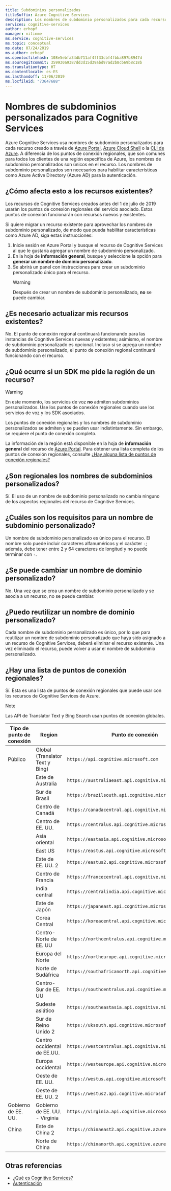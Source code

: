 ```yaml
---
title: Subdominios personalizados
titleSuffix: Azure Cognitive Services
description: Los nombres de subdominio personalizados para cada recurso se crean a través de Azure Portal, Azure Cloud Shell o la CLI de Azure.
services: cognitive-services
author: erhopf
manager: nitinme
ms.service: cognitive-services
ms.topic: conceptual
ms.date: 07/24/2019
ms.author: erhopf
ms.openlocfilehash: 108e5ebfa34db711af4ff33cbf4fbba897b8947d
ms.sourcegitcommit: 359930a9387dd3d15d39abd97ad2b8cb69b8c18b
ms.translationtype: HT
ms.contentlocale: es-ES
ms.lasthandoff: 11/06/2019
ms.locfileid: "73647688"
---
```

# <a name="custom-subdomain-names-for-cognitive-services"></a>Nombres de subdominios personalizados para Cognitive Services

Azure Cognitive Services usa nombres de subdominio personalizados para cada recurso creado a través de [Azure Portal](https://portal.azure.com), [Azure Cloud Shell](https://azure.microsoft.com/features/cloud-shell/) o la [CLI de Azure](https://docs.microsoft.com/cli/azure/install-azure-cli). A diferencia de los puntos de conexión regionales, que son comunes para todos los clientes de una región específica de Azure, los nombres de subdominio personalizados son únicos en el recurso. Los nombres de subdominio personalizados son necesarios para habilitar características como Azure Active Directory (Azure AD) para la autenticación.

## <a name="how-does-this-impact-existing-resources"></a>¿Cómo afecta esto a los recursos existentes?

Los recursos de Cognitive Services creados antes del 1 de julio de 2019 usarán los puntos de conexión regionales del servicio asociado. Estos puntos de conexión funcionarán con recursos nuevos y existentes.

Si quiere migrar un recurso existente para aprovechar los nombres de subdominio personalizado, de modo que pueda habilitar características como Azure AD, siga estas instrucciones:

1. Inicie sesión en Azure Portal y busque el recurso de Cognitive Services al que le gustaría agregar un nombre de subdominio personalizado.
2. En la hoja de **información general**, busque y seleccione la opción para **generar un nombre de dominio personalizado**.
3. Se abrirá un panel con instrucciones para crear un subdominio personalizado único para el recurso.
   > [!WARNING]
   > Después de crear un nombre de subdominio personalizado, **no** se puede cambiar.

## <a name="do-i-need-to-update-my-existing-resources"></a>¿Es necesario actualizar mis recursos existentes?

No. El punto de conexión regional continuará funcionando para las instancias de Cognitive Services nuevas y existentes; asimismo, el nombre de subdominio personalizado es opcional. Incluso si se agrega un nombre de subdominio personalizado, el punto de conexión regional continuará funcionando con el recurso.

## <a name="what-if-an-sdk-asks-me-for-the-region-for-a-resource"></a>¿Qué ocurre si un SDK me pide la región de un recurso?

> [!WARNING]
> En este momento, los servicios de voz **no** admiten subdominios personalizados. Use los puntos de conexión regionales cuando use los servicios de voz y los SDK asociados.

Los puntos de conexión regionales y los nombres de subdominio personalizados se admiten y se pueden usar indistintamente. Sin embargo, se requiere el punto de conexión completo.

La información de la región está disponible en la hoja de **información general** del recurso de [Azure Portal](https://portal.azure.com). Para obtener una lista completa de los puntos de conexión regionales, consulte [¿Hay alguna lista de puntos de conexión regionales?](#is-there-a-list-of-regional-endpoints)

## <a name="are-custom-subdomain-names-regional"></a>¿Son regionales los nombres de subdominios personalizados?

Sí. El uso de un nombre de subdominio personalizado no cambia ninguno de los aspectos regionales del recurso de Cognitive Services.

## <a name="what-are-the-requirements-for-a-custom-subdomain-name"></a>¿Cuáles son los requisitos para un nombre de subdominio personalizado?

Un nombre de subdominio personalizado es único para el recurso. El nombre solo puede incluir caracteres alfanuméricos y el carácter `-`; además, debe tener entre 2 y 64 caracteres de longitud y no puede terminar con `-`.

## <a name="can-i-change-a-custom-domain-name"></a>¿Se puede cambiar un nombre de dominio personalizado?

No. Una vez que se crea un nombre de subdominio personalizado y se asocia a un recurso, no se puede cambiar.

## <a name="can-i-reuse-a-custom-domain-name"></a>¿Puedo reutilizar un nombre de dominio personalizado?

Cada nombre de subdominio personalizado es único, por lo que para reutilizar un nombre de subdominio personalizado que haya sido asignado a un recurso de Cognitive Services, deberá eliminar el recurso existente. Una vez eliminado el recurso, puede volver a usar el nombre de subdominio personalizado.

## <a name="is-there-a-list-of-regional-endpoints"></a>¿Hay una lista de puntos de conexión regionales?

Sí. Esta es una lista de puntos de conexión regionales que puede usar con los recursos de Cognitive Services de Azure.

> [!NOTE]
> Las API de Translator Text y Bing Search usan puntos de conexión globales.

| Tipo de punto de conexión | Region | Punto de conexión |
|---------------|--------|----------|
| Público | Global (Translator Text y Bing) | `https://api.cognitive.microsoft.com` |
| | Este de Australia | `https://australiaeast.api.cognitive.microsoft.com` |
| | Sur de Brasil | `https://brazilsouth.api.cognitive.microsoft.com` |
| | Centro de Canadá | `https://canadacentral.api.cognitive.microsoft.com` |
| | Centro de EE. UU. | `https://centralus.api.cognitive.microsoft.com` |
| | Asia oriental | `https://eastasia.api.cognitive.microsoft.com` |
| | East US | `https://eastus.api.cognitive.microsoft.com` |
| | Este de EE. UU. 2 | `https://eastus2.api.cognitive.microsoft.com` |
| | Centro de Francia | `https://francecentral.api.cognitive.microsoft.com` |
| | India central | `https://centralindia.api.cognitive.microsoft.com` |
| | Este de Japón | `https://japaneast.api.cognitive.microsoft.com` |
| | Corea Central | `https://koreacentral.api.cognitive.microsoft.com` |
| | Centro-Norte de EE. UU | `https://northcentralus.api.cognitive.microsoft.com` |
| | Europa del Norte | `https://northeurope.api.cognitive.microsoft.com` |
| | Norte de Sudáfrica | `https://southafricanorth.api.cognitive.microsoft.com` |
| | Centro-Sur de EE. UU | `https://southcentralus.api.cognitive.microsoft.com` |
| | Sudeste asiático | `https://southeastasia.api.cognitive.microsoft.com` |
| | Sur de Reino Unido 2 | `https://uksouth.api.cognitive.microsoft.com` |
| | Centro occidental de EE.UU. | `https://westcentralus.api.cognitive.microsoft.com` |
| | Europa occidental | `https://westeurope.api.cognitive.microsoft.com` |
| | Oeste de EE. UU. | `https://westus.api.cognitive.microsoft.com` |
| | Oeste de EE. UU. 2 | `https://westus2.api.cognitive.microsoft.com` |
| Gobierno de EE. UU. | Gobierno de EE. UU. - Virginia | `https://virginia.api.cognitive.microsoft.us` |
| China | Este de China 2 | `https://chinaeast2.api.cognitive.azure.cn` |
| | Norte de China | `https://chinanorth.api.cognitive.azure.cn` |

## <a name="see-also"></a>Otras referencias

* [¿Qué es Cognitive Services?](Welcome.md)
* [Autenticación](authentication.md)
